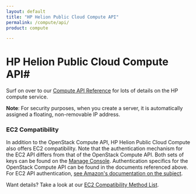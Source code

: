 ```yaml
---
layout: default
title: "HP Helion Public Cloud Compute API"
permalink: /compute/api/
product: compute

---
```

<!--PUBLISHED-->
# HP Helion Public Cloud Compute API#

Surf on over to our [Compute API Reference](/api/compute) for lots of details on the HP compute service.  

<!-- For a detailed overview of how to interact with the Compute REST API using cURL:

<iframe src="http://player.vimeo.com/video/37391923?title=0&amp;byline=0&amp;portrait=0" width="640" height="464" frameborder="0"> </iframe> -->

**Note**: For security purposes, when you create a server, it is automatically assigned a floating, non-removable IP address.

### EC2 Compatibility
In addition to the OpenStack Compute API, HP Helion Public Cloud Compute also offers EC2 compatibility.  Note that the authentication mechanism for the EC2 API differs from that of the OpenStack Compute API.  Both sets of keys can be found on the [Manage Console](https://console.hpcloud.com/account/api_keys).  Authentication specifics for the OpenStack Compute API can be found in the documents referenced above.  For EC2 API authentication, [see Amazon's documentation on the subject](http://docs.amazonwebservices.com/AWSEC2/latest/UserGuide/index.html?using-query-api.html#query-authentication).

Want details?  Take a look at our [EC2 Compatibility Method List](/ec2-compatibility-method-list).
